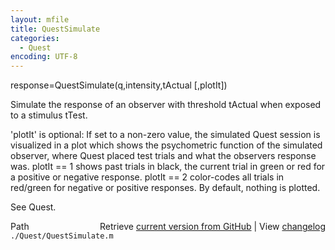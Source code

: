 ```yaml
---
layout: mfile
title: QuestSimulate
categories:
  - Quest
encoding: UTF-8
---
```


response=QuestSimulate(q,intensity,tActual [,plotIt])

Simulate the response of an observer with threshold tActual when exposed
to a stimulus tTest.

'plotIt' is optional: If set to a non-zero value, the simulated Quest
session is visualized in a plot which shows the psychometric function of
the simulated observer, where Quest placed test trials and what the
observers response was. plotIt == 1 shows past trials in black, the
current trial in green or red for a positive or negative response. plotIt
\== 2 color-codes all trials in red/green for negative or positive
responses. By default, nothing is plotted.

See Quest.


<div class="code_header" style="text-align:right;">
  <span style="float:left;">Path&nbsp;&nbsp;</span> <span class="counter">Retrieve <a href=
  "https://raw.github.com/Psychtoolbox-3/Psychtoolbox-3/beta/./Quest/QuestSimulate.m">current version from GitHub</a> | View <a href=
  "https://github.com/Psychtoolbox-3/Psychtoolbox-3/commits/beta/./Quest/QuestSimulate.m">changelog</a></span>
</div>
<div class="code">
  <code>./Quest/QuestSimulate.m</code>
</div>
